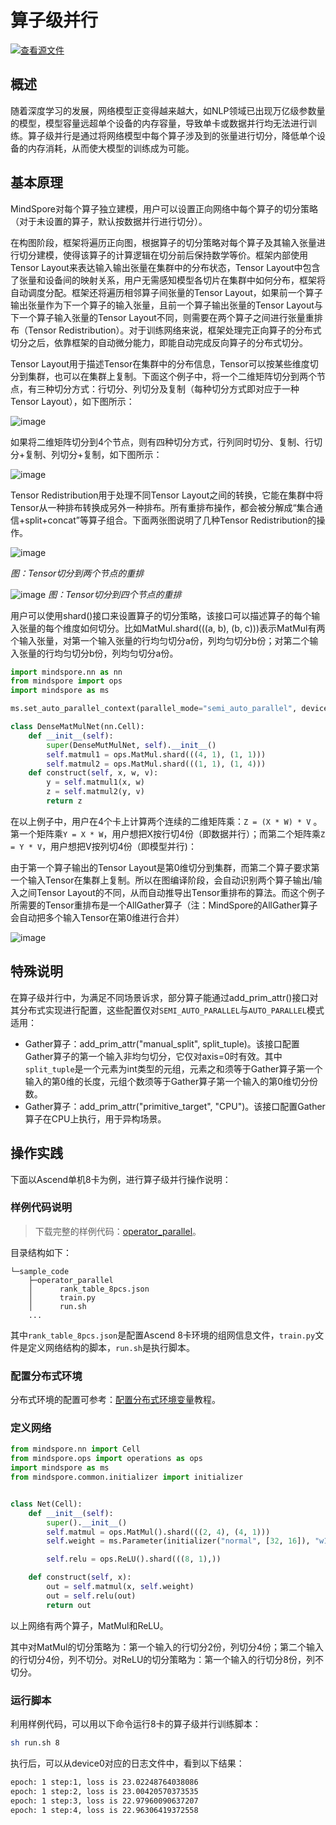 # 算子级并行

[![查看源文件](https://mindspore-website.obs.cn-north-4.myhuaweicloud.com/website-images/r1.10/resource/_static/logo_source.png)](https://gitee.com/mindspore/docs/blob/r1.10/tutorials/experts/source_zh_cn/parallel/operator_parallel.md)

## 概述

随着深度学习的发展，网络模型正变得越来越大，如NLP领域已出现万亿级参数量的模型，模型容量远超单个设备的内存容量，导致单卡或数据并行均无法进行训练。算子级并行是通过将网络模型中每个算子涉及到的张量进行切分，降低单个设备的内存消耗，从而使大模型的训练成为可能。

## 基本原理

MindSpore对每个算子独立建模，用户可以设置正向网络中每个算子的切分策略（对于未设置的算子，默认按数据并行进行切分）。

在构图阶段，框架将遍历正向图，根据算子的切分策略对每个算子及其输入张量进行切分建模，使得该算子的计算逻辑在切分前后保持数学等价。框架内部使用Tensor Layout来表达输入输出张量在集群中的分布状态，Tensor Layout中包含了张量和设备间的映射关系，用户无需感知模型各切片在集群中如何分布，框架将自动调度分配。框架还将遍历相邻算子间张量的Tensor Layout，如果前一个算子输出张量作为下一个算子的输入张量，且前一个算子输出张量的Tensor Layout与下一个算子输入张量的Tensor Layout不同，则需要在两个算子之间进行张量重排布（Tensor Redistribution）。对于训练网络来说，框架处理完正向算子的分布式切分之后，依靠框架的自动微分能力，即能自动完成反向算子的分布式切分。

Tensor Layout用于描述Tensor在集群中的分布信息，Tensor可以按某些维度切分到集群，也可以在集群上复制。下面这个例子中，将一个二维矩阵切分到两个节点，有三种切分方式：行切分、列切分及复制（每种切分方式即对应于一种Tensor Layout），如下图所示：

![image](images/operator_parallel_image_0_zh.png)

如果将二维矩阵切分到4个节点，则有四种切分方式，行列同时切分、复制、行切分+复制、列切分+复制，如下图所示：

![image](images/operator_parallel_image_1_zh.png)

Tensor Redistribution用于处理不同Tensor Layout之间的转换，它能在集群中将Tensor从一种排布转换成另外一种排布。所有重排布操作，都会被分解成“集合通信+split+concat”等算子组合。下面两张图说明了几种Tensor Redistribution的操作。

![image](images/operator_parallel_image_2_zh.png)

*图：Tensor切分到两个节点的重排*

![image](images/operator_parallel_image_3_zh.png)
*图：Tensor切分到四个节点的重排*

用户可以使用shard()接口来设置算子的切分策略，该接口可以描述算子的每个输入张量的每个维度如何切分。比如MatMul.shard(((a, b), (b, c)))表示MatMul有两个输入张量，对第一个输入张量的行均匀切分a份，列均匀切分b份；对第二个输入张量的行均匀切分b份，列均匀切分a份。

```python
import mindspore.nn as nn
from mindspore import ops
import mindspore as ms

ms.set_auto_parallel_context(parallel_mode="semi_auto_parallel", device_num=4)

class DenseMatMulNet(nn.Cell):
    def __init__(self):
        super(DenseMutMulNet, self).__init__()
        self.matmul1 = ops.MatMul.shard(((4, 1), (1, 1)))
        self.matmul2 = ops.MatMul.shard(((1, 1), (1, 4)))
    def construct(self, x, w, v):
        y = self.matmul1(x, w)
        z = self.matmul2(y, v)
        return z
```

在以上例子中，用户在4个卡上计算两个连续的二维矩阵乘：`Z = (X * W) * V` 。第一个矩阵乘`Y = X * W`，用户想把X按行切4份（即数据并行）；而第二个矩阵乘`Z = Y * V`，用户想把V按列切4份（即模型并行)：

由于第一个算子输出的Tensor Layout是第0维切分到集群，而第二个算子要求第一个输入Tensor在集群上复制。所以在图编译阶段，会自动识别两个算子输出/输入之间Tensor Layout的不同，从而自动推导出Tensor重排布的算法。而这个例子所需要的Tensor重排布是一个AllGather算子（注：MindSpore的AllGather算子会自动把多个输入Tensor在第0维进行合并）

![image](images/operator_parallel_image_4_zh.png)

## 特殊说明

在算子级并行中，为满足不同场景诉求，部分算子能通过add_prim_attr()接口对其分布式实现进行配置，这些配置仅对`SEMI_AUTO_PARALLEL`与`AUTO_PARALLEL`模式适用：

- Gather算子：add_prim_attr("manual_split", split_tuple)。该接口配置Gather算子的第一个输入非均匀切分，它仅对axis=0时有效。其中`split_tuple`是一个元素为int类型的元组，元素之和须等于Gather算子第一个输入的第0维的长度，元组个数须等于Gather算子第一个输入的第0维切分份数。
- Gather算子：add_prim_attr("primitive_target", "CPU")。该接口配置Gather算子在CPU上执行，用于异构场景。

## 操作实践

下面以Ascend单机8卡为例，进行算子级并行操作说明：

### 样例代码说明

> 下载完整的样例代码：[operator_parallel](https://gitee.com/mindspore/docs/tree/r1.10/docs/sample_code/operator_parallel)。

目录结构如下：

```text
└─sample_code
    ├─operator_parallel
    │      rank_table_8pcs.json
    │      train.py
    │      run.sh
    ...
```

其中`rank_table_8pcs.json`是配置Ascend 8卡环境的组网信息文件，`train.py`文件是定义网络结构的脚本，`run.sh`是执行脚本。

### 配置分布式环境

分布式环境的配置可参考：[配置分布式环境变量](https://www.mindspore.cn/tutorials/experts/zh-CN/r1.10/parallel/train_ascend.html#配置分布式环境变量)教程。

### 定义网络

```python
from mindspore.nn import Cell
from mindspore.ops import operations as ops
import mindspore as ms
from mindspore.common.initializer import initializer


class Net(Cell):
    def __init__(self):
        super().__init__()
        self.matmul = ops.MatMul().shard(((2, 4), (4, 1)))
        self.weight = ms.Parameter(initializer("normal", [32, 16]), "w1")

        self.relu = ops.ReLU().shard(((8, 1),))

    def construct(self, x):
        out = self.matmul(x, self.weight)
        out = self.relu(out)
        return out
```

以上网络有两个算子，MatMul和ReLU。

其中对MatMul的切分策略为：第一个输入的行切分2份，列切分4份；第二个输入的行切分4份，列不切分。对ReLU的切分策略为：第一个输入的行切分8份，列不切分。

### 运行脚本

利用样例代码，可以用以下命令运行8卡的算子级并行训练脚本：

```bash
sh run.sh 8
```

执行后，可以从device0对应的日志文件中，看到以下结果：

```bash
epoch: 1 step:1, loss is 23.02248764038086
epoch: 1 step:2, loss is 23.00420570373535
epoch: 1 step:3, loss is 22.97960090637207
epoch: 1 step:4, loss is 22.96306419372558
```
